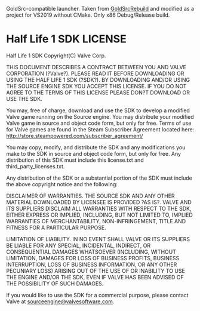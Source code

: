 GoldSrc-compatible launcher. Taken from [GoldSrcRebuild](https://github.com/Triang3l/GoldSourceRebuild) and modified as a project for VS2019 without CMake. Only x86 Debug/Release build. 

Half Life 1 SDK LICENSE
======================

Half Life 1 SDK Copyright(C) Valve Corp.  

THIS DOCUMENT DESCRIBES A CONTRACT BETWEEN YOU AND VALVE CORPORATION (?Valve?).  PLEASE READ IT BEFORE DOWNLOADING OR USING THE HALF LIFE 1 SDK (?SDK?). BY DOWNLOADING AND/OR USING THE SOURCE ENGINE SDK YOU ACCEPT THIS LICENSE. IF YOU DO NOT AGREE TO THE TERMS OF THIS LICENSE PLEASE DON?T DOWNLOAD OR USE THE SDK.

You may, free of charge, download and use the SDK to develop a modified Valve game running on the Source engine.  You may distribute your modified Valve game in source and object code form, but only for free. Terms of use for Valve games are found in the Steam Subscriber Agreement located here: http://store.steampowered.com/subscriber_agreement/ 

You may copy, modify, and distribute the SDK and any modifications you make to the SDK in source and object code form, but only for free.  Any distribution of this SDK must include this license.txt and third_party_licenses.txt.  
 
Any distribution of the SDK or a substantial portion of the SDK must include the above copyright notice and the following: 

DISCLAIMER OF WARRANTIES.  THE SOURCE SDK AND ANY OTHER MATERIAL DOWNLOADED BY LICENSEE IS PROVIDED ?AS IS?.  VALVE AND ITS SUPPLIERS DISCLAIM ALL WARRANTIES WITH RESPECT TO THE SDK, EITHER EXPRESS OR IMPLIED, INCLUDING, BUT NOT LIMITED TO, IMPLIED WARRANTIES OF MERCHANTABILITY, NON-INFRINGEMENT, TITLE AND FITNESS FOR A PARTICULAR PURPOSE.  

LIMITATION OF LIABILITY.  IN NO EVENT SHALL VALVE OR ITS SUPPLIERS BE LIABLE FOR ANY SPECIAL, INCIDENTAL, INDIRECT, OR CONSEQUENTIAL DAMAGES WHATSOEVER (INCLUDING, WITHOUT LIMITATION, DAMAGES FOR LOSS OF BUSINESS PROFITS, BUSINESS INTERRUPTION, LOSS OF BUSINESS INFORMATION, OR ANY OTHER PECUNIARY LOSS) ARISING OUT OF THE USE OF OR INABILITY TO USE THE ENGINE AND/OR THE SDK, EVEN IF VALVE HAS BEEN ADVISED OF THE POSSIBILITY OF SUCH DAMAGES.  
 
 
If you would like to use the SDK for a commercial purpose, please contact Valve at sourceengine@valvesoftware.com.
